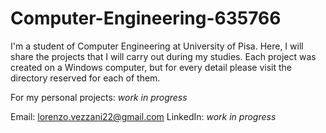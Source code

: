 # Computer-Engineering-635766
I'm a student of Computer Engineering at University of Pisa. Here, I will share the projects that I will carry out during my studies.
Each project was created on a Windows computer, but for every detail please visit the directory reserved for each of them.

For my personal projects: *work in progress*

Email: lorenzo.vezzani22@gmail.com
LinkedIn: *work in progress*
